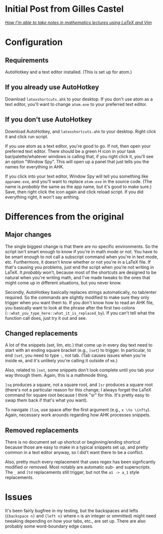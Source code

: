 # Initial Post from Gilles Castel
*[How I'm able to take notes in mathematics lectures using LaTeX and Vim](https://castel.dev/post/lecture-notes-1/)*

# Configuration
## Requirements
AutoHotkey and a text editor installed. (This is set up for atom.)

## If you already use AutoHotkey

Download `latexshortcuts.ahk` to your desktop. If you don't use atom as a text editor, you'll want to change `atom.exe` to your preferred text editor.

## If you don't use AutoHotkey

Download AutoHotkey, and `latexshortcuts.ahk` to your desktop. Right click it and click run script.

If you use atom as a text editor, you're good to go. If not, then open your preferred text editor. There should be a green H icon in your task bar/palette/whatever windows is calling that, if you right click it, you'll see an option "Window Spy". This will open up a panel that just tells you the names for everything in AHK.

If you click into your text editor, Window Spy will tell you something like `appname.exe`, and you'll want to replace `atom.exe` in the source code. (The name is *probably* the same as the app name, but it's good to make sure.) Save, then right click the icon again and click reload script. If you did everything right, it won't say anthing.

# Differences from the original
## Major changes
The single biggest change is that there are no specific environments. So the script isn't smart enough to know if you're in math mode or not. You have to be smart enough to not call a subscript command when you're in text mode, etc. Furthermore, it doesn't know whether or not you're in a LaTeX file. If that's causing you problems, just end the script when you're not writing in LaTeX. It *probably* won't, because most of the shortcuts are designed to be natural when you're writing math, and I've made tweaks to the ones that might come up in different situations, but you never know.

Secondly, AutoHotkey basically replaces strings automatically, no tab/enter required. So the commands are slightly modified to make sure they only trigger when you want them to. If you don't know how to read an AHK file, you basically want to look at the phrase after the first two colons (`::what_you_type_here::what_it_is_replaced_by`). If you can't tell what the function call does, just try it out and see.

## Changed replacements
A lot of the snippets (set, lim, etc.) that come up in every day text need to start with an ending square bracket (e.g., `]set`) to trigger. In particular, to end `]set`, you need to type `:`, not tab. (Tab causes issues when you're inside `mk`, and it's unlikely you're calling it outside of `mk`.)

Also, related to `]set`, some snippets don't look complete until you tab your way through them. Again, this is a mathmode thing.

`]sq` produces a square, not a square root, and `]sr` produces a square root (there's not a particular reason for this change; I always forget the LaTeX command for square root because I think "sr" for this. It's pretty easy to swap them back if that's what you want).

To navigate `]lim`, use space after the first argument (e.g., `x \to \infty`). Again, necessary work arounds regarding how AHK processes snippets.

## Removed replacements
There is no document set up shortcut or beginning/ending shortcut because those are easy to make in a typical snippets set up, and pretty common in a text editor anyway, so I did't want there to be a conflict.

Also, pretty much every replacement that uses regex has been signficantly modified or removed. Most notably are automatic sub- and superscripts. The `_` and `]td` replacements still trigger, but not the `a1 -> a_1` style replacements.

# Issues
It's been fairly bugfree in my testing, but the backspaces and lefts (`{backspace n}` and `{left n}` where `n` is an integer or ommitted) might need tweaking depending on how your tabs, etc., are set up. There are also probably some word-boundary edge cases.
